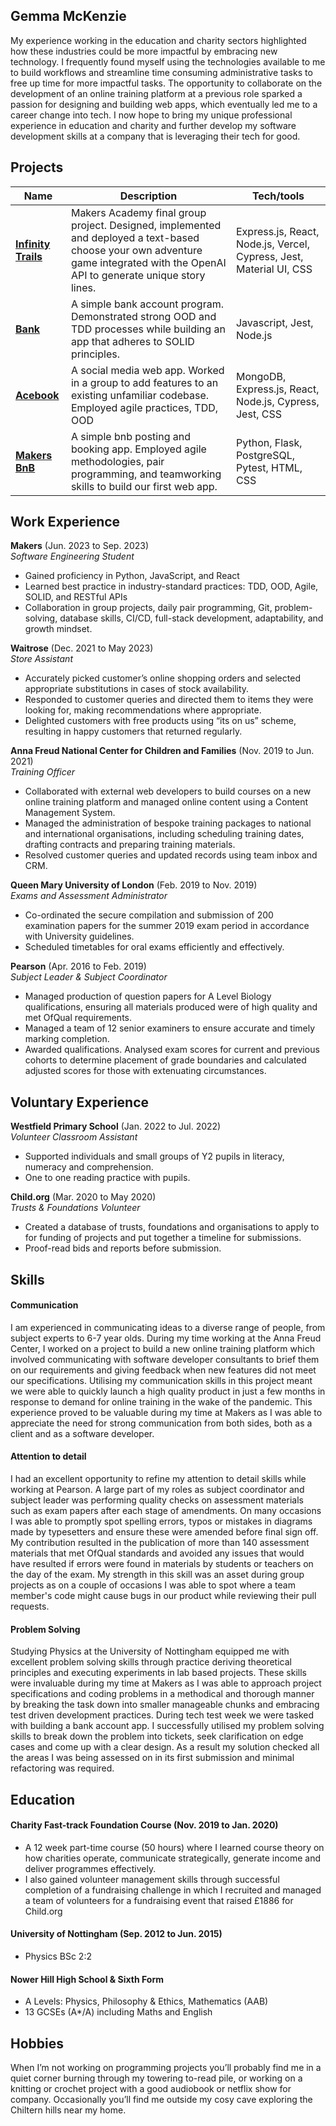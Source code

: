## Gemma McKenzie

My experience working in the education and charity sectors highlighted how these industries could be more impactful by embracing new technology. I frequently found myself using the technologies available to me to build workflows and streamline time consuming administrative tasks to free up time for more impactful tasks. The opportunity to collaborate on the development of an online training platform at a previous role sparked a passion for designing and building web apps, which eventually led me to a career change into tech. I now hope to bring my unique professional experience in education and charity and further develop my software development skills at a company that is leveraging their tech for good.

## Projects

| Name                                                                                | Description                                                                                                                                                                       | Tech/tools                                                          |
| ----------------------------------------------------------------------------------- | --------------------------------------------------------------------------------------------------------------------------------------------------------------------------------- | ------------------------------------------------------------------- |
| **[Infinity Trails](https://github.com/claudiaacchurch/choose-your-adventure.git)** | Makers Academy final group project. Designed, implemented and deployed a text-based choose your own adventure game integrated with the OpenAI API to generate unique story lines. | Express.js, React, Node.js, Vercel, Cypress, Jest, Material UI, CSS |
| **[Bank](https://github.com/gmckz/bank.git)**                                       | A simple bank account program. Demonstrated strong OOD and TDD processes while building an app that adheres to SOLID principles.                                                  | Javascript, Jest, Node.js                                           |
| **[Acebook](https://github.com/FahimIslam2410/acebook-mern-water.git)**             | A social media web app. Worked in a group to add features to an existing unfamiliar codebase. Employed agile practices, TDD, OOD                                                  | MongoDB, Express.js, React, Node.js, Cypress, Jest, CSS             |
| **[Makers BnB](https://github.com/FahimIslam2410/HFB-makersbnb.git)**               | A simple bnb posting and booking app. Employed agile methodologies, pair programming, and teamworking skills to build our first web app.                                          | Python, Flask, PostgreSQL, Pytest, HTML, CSS                        |

## Work Experience

**Makers** (Jun. 2023 to Sep. 2023)  
_Software Engineering Student_

-   Gained proficiency in Python, JavaScript, and React
-   Learned best practice in industry-standard practices: TDD, OOD, Agile, SOLID, and RESTful APIs
-   Collaboration in group projects, daily pair programming, Git, problem-solving, database skills, CI/CD, full-stack development, adaptability, and growth mindset.

**Waitrose** (Dec. 2021 to May 2023)  
_Store Assistant_

-   Accurately picked customer’s online shopping orders and selected appropriate substitutions in cases of stock availability.
-   Responded to customer queries and directed them to items they were looking for, making recommendations where appropriate.
-   Delighted customers with free products using “its on us” scheme, resulting in happy customers that returned regularly.

**Anna Freud National Center for Children and Families** (Nov. 2019 to Jun. 2021)  
_Training Officer_

-   Collaborated with external web developers to build courses on a new online training platform and managed online content using a Content Management System.
-   Managed the administration of bespoke training packages to national and international organisations, including scheduling training dates, drafting contracts and preparing training materials.
-   Resolved customer queries and updated records using team inbox and CRM.

**Queen Mary University of London** (Feb. 2019 to Nov. 2019)  
_Exams and Assessment Administrator_

-   Co-ordinated the secure compilation and submission of 200 examination papers for the summer 2019 exam period in accordance with University guidelines.
-   Scheduled timetables for oral exams efficiently and effectively.

**Pearson** (Apr. 2016 to Feb. 2019)  
_Subject Leader & Subject Coordinator_

-   Managed production of question papers for A Level Biology qualifications, ensuring all materials produced were of high quality and met OfQual requirements.
-   Managed a team of 12 senior examiners to ensure accurate and timely marking completion.
-   Awarded qualifications. Analysed exam scores for current and previous cohorts to determine placement of grade boundaries and calculated adjusted scores for those with extenuating circumstances.

## Voluntary Experience

**Westfield Primary School** (Jan. 2022 to Jul. 2022)  
_Volunteer Classroom Assistant_

-   Supported individuals and small groups of Y2 pupils in literacy, numeracy and comprehension.
-   One to one reading practice with pupils.

**Child.org** (Mar. 2020 to May 2020)  
_Trusts & Foundations Volunteer_

-   Created a database of trusts, foundations and organisations to apply to for funding of projects and put together a timeline for submissions.
-   Proof-read bids and reports before submission.

## Skills

#### Communication

I am experienced in communicating ideas to a diverse range of people, from subject experts to 6-7 year olds. During my time working at the Anna Freud Center, I worked on a project to build a new online training platform which involved communicating with software developer consultants to brief them on our requirements and giving feedback when new features did not meet our specifications. Utilising my communication skills in this project meant we were able to quickly launch a high quality product in just a few months in response to demand for online training in the wake of the pandemic. This experience proved to be valuable during my time at Makers as I was able to appreciate the need for strong communication from both sides, both as a client and as a software developer.

#### Attention to detail

I had an excellent opportunity to refine my attention to detail skills while working at Pearson. A large part of my roles as subject coordinator and subject leader was performing quality checks on assessment materials such as exam papers after each stage of amendments. On many occasions I was able to promptly spot spelling errors, typos or mistakes in diagrams made by typesetters and ensure these were amended before final sign off. My contribution resulted in the publication of more than 140 assessment materials that met OfQual standards and avoided any issues that would have resulted if errors were found in materials by students or teachers on the day of the exam. My strength in this skill was an asset during group projects as on a couple of occasions I was able to spot where a team member's code might cause bugs in our product while reviewing their pull requests.

#### Problem Solving

Studying Physics at the University of Nottingham equipped me with excellent problem solving skills through practice deriving theoretical principles and executing experiments in lab based projects. These skills were invaluable during my time at Makers as I was able to approach project specifications and coding problems in a methodical and thorough manner by breaking the task down into smaller manageable chunks and embracing test driven development practices. During tech test week we were tasked with building a bank account app. I successfully utilised my problem solving skills to break down the problem into tickets, seek clarification on edge cases and come up with a clear design. As a result my solution checked all the areas I was being assessed on in its first submission and minimal refactoring was required.

## Education

#### Charity Fast-track Foundation Course (Nov. 2019 to Jan. 2020)

-   A 12 week part-time course (50 hours) where I learned course theory on how charities operate, communicate strategically, generate income and deliver programmes effectively.
-   I also gained volunteer management skills through successful completion of a fundraising challenge in which I recruited and managed a team of volunteers for a fundraising event that raised £1886 for Child.org

#### University of Nottingham (Sep. 2012 to Jun. 2015)

-   Physics BSc 2:2

#### Nower Hill High School & Sixth Form

-   A Levels: Physics, Philosophy & Ethics, Mathematics (AAB)
-   13 GCSEs (A\*/A) including Maths and English

## Hobbies

When I’m not working on programming projects you’ll probably find me in a quiet corner burning through my towering to-read pile, or working on a knitting or crochet project with a good audiobook or netflix show for company. Occasionally you’ll find me outside my cosy cave exploring the Chiltern hills near my home.
